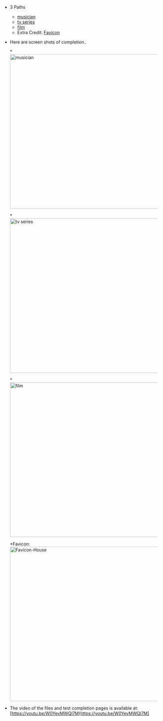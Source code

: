 * 3 Paths
  * [musician](http://localhost:4000/musician)
  * [tv series](http://localhost:4000/tvseries.html)
  * [film](http://localhost:4000/film)
  * Extra Credit: [Favicon](http://localhost:4000/favicon.ico)


    
* Here are screen shots of completion..

    *<img alt="musician" src="https://github.com/mallywal/cs533-f23/assets/144044644/f3626a68-8abf-433f-b5d3-bd5e4c1b2a69" width="500">

    *<img alt="tv series" src="https://github.com/mallywal/cs533-f23/assets/144044644/8170a4be-6750-4c51-8ae3-aa23f52db3ad" width="500">

    *<img  alt="film" src="https://github.com/mallywal/cs533-f23/assets/144044644/ee86ef71-aae3-4990-afc7-9dc319d30681" width="500">

    *Favicon:
      <img alt="Favicon-House" src="https://github.com/mallywal/cs533-f23/assets/144044644/d0761ad6-abb5-47be-bee1-37619101dce9" width="500">


* The video of the files and test completion pages is available at: [https://youtu.be/W0YevMWQI7M)https://youtu.be/W0YevMWQI7M]
